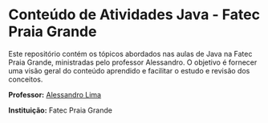 # Conteúdo de Atividades Java - Fatec Praia Grande

Este repositório contém os tópicos abordados nas aulas de Java na Fatec Praia Grande, 
ministradas pelo professor Alessandro. O objetivo é fornecer uma visão geral do conteúdo aprendido e facilitar o estudo e revisão dos conceitos.


**Professor:** [Alessandro Lima](https://www.linkedin.com/in/alessandrofpl/)

**Instituição:** Fatec Praia Grande
